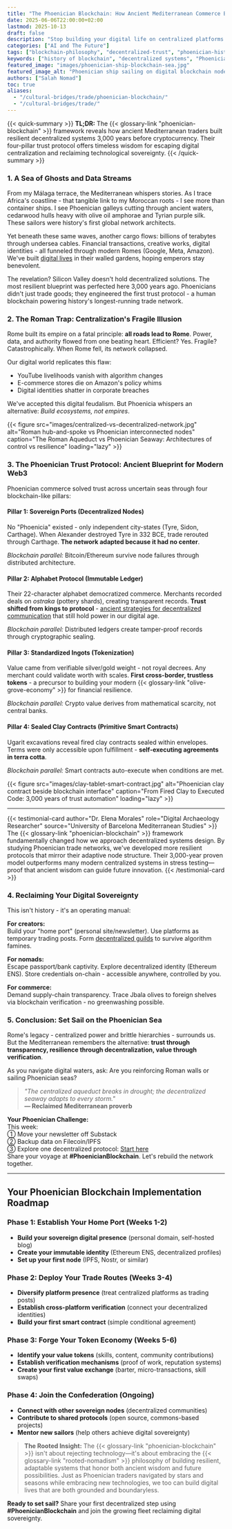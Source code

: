```yaml
---
title: "The Phoenician Blockchain: How Ancient Mediterranean Commerce Blueprints Modern Decentralized Trust"
date: 2025-06-06T22:00:00+02:00
lastmod: 2025-10-13
draft: false
description: "Stop building your digital life on centralized platforms. Discover how ancient Phoenician traders invented blockchain principles 3,000 years before Bitcoin."
categories: ["AI and The Future"]
tags: ["blockchain-philosophy", "decentralized-trust", "phoenician-history", "web3", "rooted-nomadism"]
keywords: ["history of blockchain", "decentralized systems", "Phoenician trade", "Web3 lessons", "digital trust"]
featured_image: "images/phoenician-ship-blockchain-sea.jpg"
featured_image_alt: "Phoenician ship sailing on digital blockchain nodes, fusing ancient trade and modern tech"
authors: ["Salah Nomad"]
toc: true
aliases:
  - "/cultural-bridges/trade/phoenician-blockchain/"
  - "/cultural-bridges/trade/"
---
```


{{< quick-summary >}}
**TL;DR:** The {{< glossary-link "phoenician-blockchain" >}} framework reveals how ancient Mediterranean traders built resilient decentralized systems 3,000 years before cryptocurrency. Their four-pillar trust protocol offers timeless wisdom for escaping digital centralization and reclaiming technological sovereignty.
{{< /quick-summary >}}

### 1. A Sea of Ghosts and Data Streams

From my Málaga terrace, the Mediterranean whispers stories. As I trace Africa's coastline - that tangible link to my Moroccan roots - I see more than container ships. I see Phoenician galleys cutting through ancient waters, cedarwood hulls heavy with olive oil amphorae and Tyrian purple silk. These sailors were history's first global network architects.

Yet beneath these same waves, another cargo flows: billions of terabytes through undersea cables. Financial transactions, creative works, digital identities - all funneled through modern Romes (Google, Meta, Amazon). We've built [digital lives](/work-productivity/evolving-nomad-toolkit/) in their walled gardens, hoping emperors stay benevolent.

The revelation? Silicon Valley doesn't hold decentralized solutions. The most resilient blueprint was perfected here 3,000 years ago. Phoenicians didn't just trade goods; they engineered the first trust protocol - a human blockchain powering history's longest-running trade network.

### 2. The Roman Trap: Centralization's Fragile Illusion

Rome built its empire on a fatal principle: **all roads lead to Rome**. Power, data, and authority flowed from one beating heart. Efficient? Yes. Fragile? Catastrophically. When Rome fell, its network collapsed.

Our digital world replicates this flaw:
- YouTube livelihoods vanish with algorithm changes
- E-commerce stores die on Amazon's policy whims
- Digital identities shatter in corporate breaches

We've accepted this digital feudalism. But Phoenicia whispers an alternative: *Build ecosystems, not empires*.

{{< figure src="images/centralized-vs-decentralized-network.jpg" alt="Roman hub-and-spoke vs Phoenician interconnected nodes" caption="The Roman Aqueduct vs Phoenician Seaway: Architectures of control vs resilience" loading="lazy" >}}

### 3. The Phoenician Trust Protocol: Ancient Blueprint for Modern Web3

Phoenician commerce solved trust across uncertain seas through four blockchain-like pillars:

#### Pillar 1: Sovereign Ports (Decentralized Nodes)
No "Phoenicia" existed - only independent city-states (Tyre, Sidon, Carthage). When Alexander destroyed Tyre in 332 BCE, trade rerouted through Carthage. **The network adapted because it had no center**.

*Blockchain parallel:* Bitcoin/Ethereum survive node failures through distributed architecture.

#### Pillar 2: Alphabet Protocol (Immutable Ledger)
Their 22-character alphabet democratized commerce. Merchants recorded deals on *ostraka* (pottery shards), creating transparent records. **Trust shifted from kings to protocol** - [ancient strategies for decentralized communication](/work-productivity/phoenician-merchant-seo/) that still hold power in our digital age.

*Blockchain parallel:* Distributed ledgers create tamper-proof records through cryptographic sealing.

#### Pillar 3: Standardized Ingots (Tokenization)
Value came from verifiable silver/gold weight - not royal decrees. Any merchant could validate worth with scales. **First cross-border, trustless tokens** - a precursor to building your modern {{< glossary-link "olive-grove-economy" >}} for financial resilience.

*Blockchain parallel:* Crypto value derives from mathematical scarcity, not central banks.

#### Pillar 4: Sealed Clay Contracts (Primitive Smart Contracts)
Ugarit excavations reveal fired clay contracts sealed within envelopes. Terms were only accessible upon fulfillment - **self-executing agreements in terra cotta**.

*Blockchain parallel:* Smart contracts auto-execute when conditions are met.

{{< figure src="images/clay-tablet-smart-contract.jpg" alt="Phoenician clay contract beside blockchain interface" caption="From Fired Clay to Executed Code: 3,000 years of trust automation" loading="lazy" >}}

---

{{< testimonial-card 
    author="Dr. Elena Morales" 
    role="Digital Archaeology Researcher" 
    source="University of Barcelona Mediterranean Studies" >}}
The {{< glossary-link "phoenician-blockchain" >}} framework fundamentally changed how we approach decentralized systems design. By studying Phoenician trade networks, we've developed more resilient protocols that mirror their adaptive node structure. Their 3,000-year proven model outperforms many modern centralized systems in stress testing—proof that ancient wisdom can guide future innovation.
{{< /testimonial-card >}}

### 4. Reclaiming Your Digital Sovereignty

This isn't history - it's an operating manual:

**For creators:**  
Build your "home port" (personal site/newsletter). Use platforms as temporary trading posts. Form [decentralized guilds](/work-productivity/digital-agora-blueprint/) to survive algorithm famines.

**For nomads:**  
Escape passport/bank captivity. Explore decentralized identity (Ethereum ENS). Store credentials on-chain - accessible anywhere, controlled by you.

**For commerce:**  
Demand supply-chain transparency. Trace Jbala olives to foreign shelves via blockchain verification - no greenwashing possible.

### 5. Conclusion: Set Sail on the Phoenician Sea

Rome's legacy - centralized power and brittle hierarchies - surrounds us. But the Mediterranean remembers the alternative: **trust through transparency, resilience through decentralization, value through verification**.

As you navigate digital waters, ask: Are you reinforcing Roman walls or sailing Phoenician seas?

> *"The centralized aqueduct breaks in drought; the decentralized seaway adapts to every storm."*  
> **— Reclaimed Mediterranean proverb**

**Your Phoenician Challenge:**  
This week:  
① Move your newsletter off Substack  
② Backup data on Filecoin/IPFS  
③ Explore one decentralized protocol: [Start here](https://ipfs.tech/)  
Share your voyage at **#PhoenicianBlockchain**. Let's rebuild the network together.

---

## Your Phoenician Blockchain Implementation Roadmap

### Phase 1: Establish Your Home Port (Weeks 1-2)
- **Build your sovereign digital presence** (personal domain, self-hosted blog)
- **Create your immutable identity** (Ethereum ENS, decentralized profiles)
- **Set up your first node** (IPFS, Nostr, or similar)

### Phase 2: Deploy Your Trade Routes (Weeks 3-4)
- **Diversify platform presence** (treat centralized platforms as trading posts)
- **Establish cross-platform verification** (connect your decentralized identities)
- **Build your first smart contract** (simple conditional agreement)

### Phase 3: Forge Your Token Economy (Weeks 5-6)
- **Identify your value tokens** (skills, content, community contributions)
- **Establish verification mechanisms** (proof of work, reputation systems)
- **Create your first value exchange** (barter, micro-transactions, skill swaps)

### Phase 4: Join the Confederation (Ongoing)
- **Connect with other sovereign nodes** (decentralized communities)
- **Contribute to shared protocols** (open source, commons-based projects)
- **Mentor new sailors** (help others achieve digital sovereignty)

> **The Rooted Insight:** The {{< glossary-link "phoenician-blockchain" >}} isn't about rejecting technology—it's about embracing the {{< glossary-link "rooted-nomadism" >}} philosophy of building resilient, adaptable systems that honor both ancient wisdom and future possibilities. Just as Phoenician traders navigated by stars and seasons while embracing new technologies, we too can build digital lives that are both grounded and boundaryless.

**Ready to set sail?** Share your first decentralized step using **#PhoenicianBlockchain** and join the growing fleet reclaiming digital sovereignty.